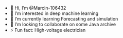 - 👋 Hi, I’m @Marcin-106432
- 👀 I’m interested in deep machine learning
- 🌱 I’m currently learning Forecasting and simulation
- 💞️ I’m looking to collaborate on some Java archive
- ⚡ Fun fact: High-voltage electrician

<!---
Marcin-106432/Marcin-106432 is a ✨ special ✨ repository because its `README.md` (this file) appears on your GitHub profile.
You can click the Preview link to take a look at your changes.
--->
